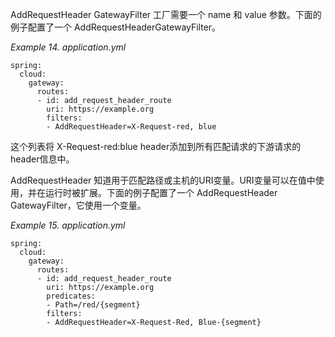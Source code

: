 AddRequestHeader GatewayFilter 工厂需要一个 name 和 value 参数。下面的例子配置了一个 AddRequestHeaderGatewayFilter。

_Example 14. application.yml_

```plain
spring:
  cloud:
    gateway:
      routes:
      - id: add_request_header_route
        uri: https://example.org
        filters:
        - AddRequestHeader=X-Request-red, blue
```



这个列表将 X-Request-red:blue header添加到所有匹配请求的下游请求的header信息中。

AddRequestHeader 知道用于匹配路径或主机的URI变量。URI变量可以在值中使用，并在运行时被扩展。下面的例子配置了一个 AddRequestHeader GatewayFilter，它使用一个变量。

_Example 15. application.yml_

```plain
spring:
  cloud:
    gateway:
      routes:
      - id: add_request_header_route
        uri: https://example.org
        predicates:
        - Path=/red/{segment}
        filters:
        - AddRequestHeader=X-Request-Red, Blue-{segment}
```



  


